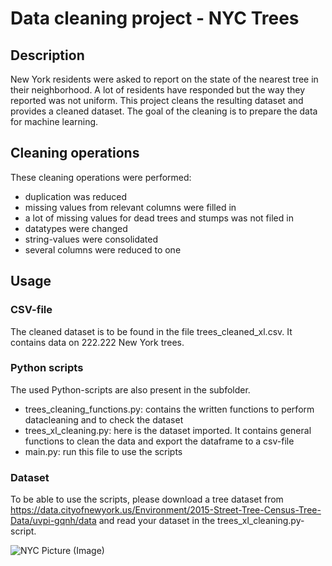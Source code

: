 # Data cleaning project - NYC Trees

## Description
New York residents were asked to report on the state of the nearest tree in their neighborhood. A lot of residents have 
responded but the way they reported was not uniform.
This project cleans the resulting dataset and provides a cleaned dataset. 
The goal of the cleaning is to prepare the data for machine learning. 

## Cleaning operations
These cleaning operations were performed: 
+ duplication was reduced
+ missing values from relevant columns were filled in
+ a lot of missing values for dead trees and stumps was not filed in
+ datatypes were changed
+ string-values were consolidated
+ several columns were reduced to one 

## Usage 
### CSV-file 
The cleaned dataset is to be found in the file trees_cleaned_xl.csv. 
It contains data on 222.222 New York trees.

### Python scripts
The used Python-scripts are also present in the subfolder. 

+ trees_cleaning_functions.py: contains the written functions to perform datacleaning and to check the dataset
+ trees_xl_cleaning.py: here is the dataset imported. It contains general functions to clean the data and export the dataframe to a csv-file 
+ main.py: run this file to use the scripts 

### Dataset
To be able to use the scripts, please download a tree dataset from https://data.cityofnewyork.us/Environment/2015-Street-Tree-Census-Tree-Data/uvpi-gqnh/data and read your dataset in the trees_xl_cleaning.py-script. 

![NYC Picture (Image)](https://media.architecturaldigest.com/photos/56a177c6f62777972f2fe407/16:9/w_3104,h_1746,c_limit/million-trees-new-york-01.jpg)
